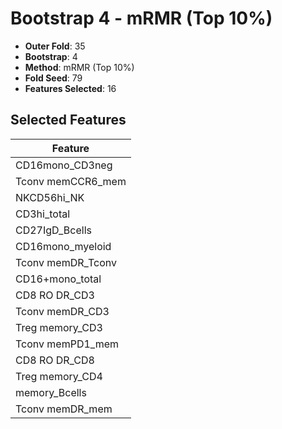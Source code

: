 # Bootstrap 4 - mRMR (Top 10%)

- **Outer Fold**: 35
- **Bootstrap**: 4
- **Method**: mRMR (Top 10%)
- **Fold Seed**: 79
- **Features Selected**: 16

## Selected Features

| Feature |
|---------|
| CD16mono_CD3neg |
| Tconv memCCR6_mem |
| NKCD56hi_NK |
| CD3hi_total |
| CD27IgD_Bcells |
| CD16mono_myeloid |
| Tconv memDR_Tconv |
| CD16+mono_total |
| CD8 RO DR_CD3 |
| Tconv memDR_CD3 |
| Treg memory_CD3 |
| Tconv memPD1_mem |
| CD8 RO DR_CD8 |
| Treg memory_CD4 |
| memory_Bcells |
| Tconv memDR_mem |
